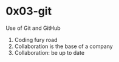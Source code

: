 # 0x03-git #

Use of Git and GitHub

1. Coding fury road
2. Collaboration is the base of a company
3. Collaboration: be up to date
